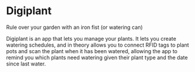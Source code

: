 # Digiplant
Rule over your garden with an iron fist (or watering can)

Digiplant is an app that lets you manage your plants. It lets you create watering schedules, and in theory allows you to connect RFID tags to plant pots and scan the plant when it has been watered, allowing the app to remind you which plants need watering given their plant type and the date since last water.
